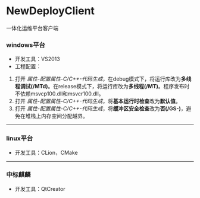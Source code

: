 # NewDeployClient
一体化运维平台客户端

### windows平台
* 开发工具：VS2013
* 工程配置：
1.  打开 *属性-配置属性-C/C++-代码生成*，在debug模式下，将运行库改为**多线程调试(/MTd)**。在release模式下，将运行库改为**多线程(/MT)**。程序发布时不依赖msvcp100.dll和msvcr100.dll。
2.  打开 *属性-配置属性-C/C++-代码生成*，将**基本运行时检查**改为**默认值**。
3.  打开 *属性-配置属性-C/C++-代码生成*，将**缓冲区安全检查**改为**否(/GS-)**，避免在堆栈上内存空间分配越界。

---

### linux平台
* 开发工具：CLion，CMake

---


### 中标麒麟
* 开发工具：QtCreator